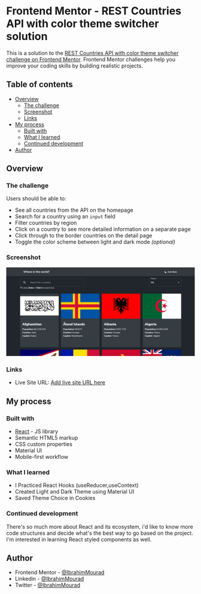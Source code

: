 # Frontend Mentor - REST Countries API with color theme switcher solution

This is a solution to the [REST Countries API with color theme switcher challenge on Frontend Mentor](https://www.frontendmentor.io/challenges/rest-countries-api-with-color-theme-switcher-5cacc469fec04111f7b848ca). Frontend Mentor challenges help you improve your coding skills by building realistic projects.

## Table of contents

- [Overview](#overview)
  - [The challenge](#the-challenge)
  - [Screenshot](#screenshot)
  - [Links](#links)
- [My process](#my-process)
  - [Built with](#built-with)
  - [What I learned](#what-i-learned)
  - [Continued development](#continued-development)
- [Author](#author)

## Overview

### The challenge

Users should be able to:

- See all countries from the API on the homepage
- Search for a country using an `input` field
- Filter countries by region
- Click on a country to see more detailed information on a separate page
- Click through to the border countries on the detail page
- Toggle the color scheme between light and dark mode _(optional)_

### Screenshot

![](./screenshot.png)

### Links

- Live Site URL: [Add live site URL here](https://rest-country-api-9we0pctzq-ibrahimmmourad97.vercel.app/)

## My process

### Built with

- [React](https://reactjs.org/) - JS library
- Semantic HTML5 markup
- CSS custom properties
- Material UI
- Mobile-first workflow

### What I learned

- I Practiced React Hooks (useReducer,useContext)
- Created Light and Dark Theme using Material UI
- Saved Theme Choice in Cookies

### Continued development

There's so much more about React and its ecosystem, i'd like to know more code structures and decide what's the best way to go based on the project. I'm interested in learning React styled components as well.

## Author

- Frontend Mentor - [@IbrahimMourad](https://www.frontendmentor.io/profile/IbrahimMourad)
- Linkedin - [@IbrahimMourad](https://www.linkedin.com/in/ibrahimmourad97/)
- Twitter - [@IbrahimMourad](https://www.twitter.com/Di_Maria97)
